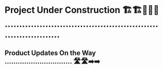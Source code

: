 # Project Under Construction 🏗️🏗️🚧🚧🚧 ........................................................................

## Product Updates On the Way ............................... 🛣️🛣️➡️➡️







